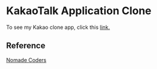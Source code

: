 # KakaoTalk Application Clone

To see my Kakao clone app, click this [link.](https://jjessicacho.github.io/kakao-clone/more.html?fbclid=IwAR3fzVwhhfooHFafFo-JnXcMAD2qL9O4LWBxj1mYMcYwRwJSp87jRLchtDU)

## Reference

[Nomade Coders](https://nomadcoders.co/kokoa-clone)
